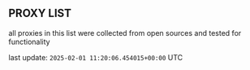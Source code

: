 ## PROXY LIST

all proxies in this list were collected from open sources and tested for functionality

last update: `2025-02-01 11:20:06.454015+00:00` UTC